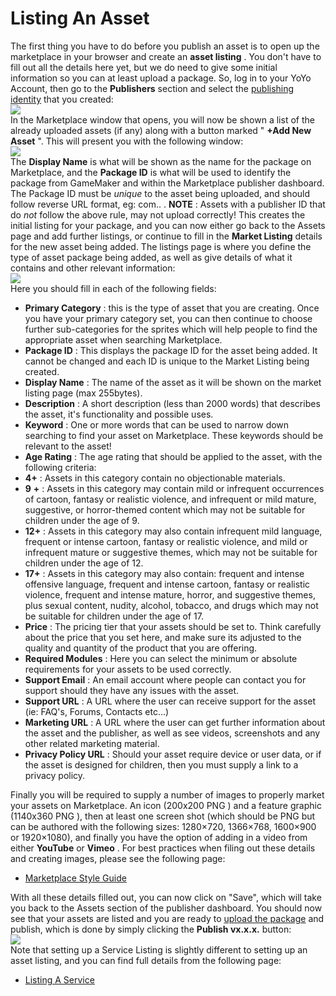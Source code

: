 # Listing An Asset

The first thing you have to do before you publish an asset is to open up
the marketplace in your browser and create an **asset listing** . You
don't have to fill out all the details here yet, but we do need to give
some initial information so you can at least upload a package. So, log
in to your YoYo Account, then go to the **Publishers** section and
select the [publishing identity](Creating_A_Publisher_Account) that
you created:  
![](https://gms.magecorn.com/Manual/assets/Images/Introduction/MP_GotoPublisher.png)  
In the Marketplace window that opens, you will now be shown a list of
the already uploaded assets (if any) along with a button marked " **+Add
New Asset** ". This will present you with the following window:  
![](https://gms.magecorn.com/Manual/assets/Images/Introduction/MP_CreateAsset.png)  
The **Display Name** is what will be shown as the name for the package
on Marketplace, and the **Package ID** is what will be used to identify
the package from GameMaker and within the Marketplace publisher
dashboard. The Package ID must be *unique* to the asset being uploaded,
and should follow reverse URL format, eg: com.. . **NOTE** : Assets with
a publisher ID that do *not* follow the above rule, may not upload
correctly! This creates the initial listing for your package, and you
can now either go back to the Assets page and add further listings, or
continue to fill in the **Market Listing** details for the new asset
being added. The listings page is where you define the type of asset
package being added, as well as give details of what it contains and
other relevant information:  
![](https://gms.magecorn.com/Manual/assets/Images/Introduction/MP_ProductInformation.png)  
Here you should fill in each of the following fields:

-   **Primary Category** : this is the type of asset that you are
    creating. Once you have your primary category set, you can then
    continue to choose further sub-categories for the sprites which will
    help people to find the appropriate asset when searching
    Marketplace.
-   **Package ID** : This displays the package ID for the asset being
    added. It cannot be changed and each ID is unique to the Market
    Listing being created.
-   **Display Name** : The name of the asset as it will be shown on the
    market listing page (max 255bytes).
-   **Description** : A short description (less than 2000 words) that
    describes the asset, it's functionality and possible uses.
-   **Keyword** : One or more words that can be used to narrow down
    searching to find your asset on Marketplace. These keywords should
    be relevant to the asset!
-   **Age Rating** : The age rating that should be applied to the asset,
    with the following criteria:
-   **4+** : Assets in this category contain no objectionable materials.
-   **9** **+** : Assets in this category may contain mild or infrequent
    occurrences of cartoon, fantasy or realistic violence, and
    infrequent or mild mature, suggestive, or horror-themed content
    which may not be suitable for children under the age of 9.
-   **12+** : Assets in this category may also contain infrequent mild
    language, frequent or intense cartoon, fantasy or realistic
    violence, and mild or infrequent mature or suggestive themes, which
    may not be suitable for children under the age of 12.
-   **17+** : Assets in this category may also contain: frequent and
    intense offensive language, frequent and intense cartoon, fantasy or
    realistic violence, frequent and intense mature, horror, and
    suggestive themes, plus sexual content, nudity, alcohol, tobacco,
    and drugs which may not be suitable for children under the age of
    17.
-   **Price** : The pricing tier that your assets should be set to.
    Think carefully about the price that you set here, and make sure its
    adjusted to the quality and quantity of the product that you are
    offering.
-   **Required Modules** : Here you can select the minimum or absolute
    requirements for your assets to be used correctly.
-   **Support Email** : An email account where people can contact you
    for support should they have any issues with the asset.
-   **Support URL** : A URL where the user can receive support for the
    asset (ie: FAQ's, Forums, Contacts etc...)
-   **Marketing URL** : A URL where the user can get further information
    about the asset and the publisher, as well as see videos,
    screenshots and any other related marketing material.
-   **Privacy Policy URL** : Should your asset require device or user
    data, or if the asset is designed for children, then you must supply
    a link to a privacy policy.

Finally you will be required to supply a number of images to properly
market your assets on Marketplace. An icon (200x200 PNG ) and a feature
graphic (1140x360 PNG ), then at least one screen shot (which should be
PNG but can be authored with the following sizes: 1280×720, 1366×768,
1600×900 or 1920×1080), and finally you have the option of adding in a
video from either **YouTube** or **Vimeo** . For best practices when
filing out these details and creating images, please see the following
page:

-   [Marketplace Style Guide](Marketplace_Style_Guide)

With all these details filled out, you can now click on "Save", which
will take you back to the Assets section of the publisher dashboard. You
should now see that your assets are listed and you are ready to [upload
the package](Creating_A_Marketplace_Asset) and publish, which is
done by simply clicking the **Publish vx.x.x.** button:  
![](https://gms.magecorn.com/Manual/assets/Images/Introduction/MP_Publish.png)  
Note that setting up a Service Listing is slightly different to setting
up an asset listing, and you can find full details from the following
page:

-   [Listing A Service](Listing_A_Service)
